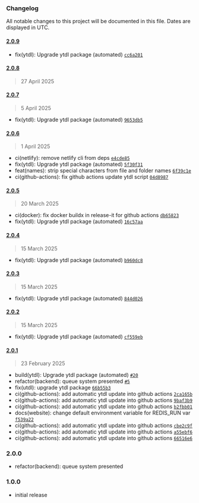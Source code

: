 ### Changelog

All notable changes to this project will be documented in this file. Dates are displayed in UTC.

#### [2.0.9](https://github.com/Raiper34/spooty/compare/2.0.8...2.0.9)

- fix(ytdl): Upgrade ytdl package (automated) [`cc6a201`](https://github.com/Raiper34/spooty/commit/cc6a20196d474152eecaeb9862edfb3505ed3106)

#### [2.0.8](https://github.com/Raiper34/spooty/compare/2.0.7...2.0.8)

> 27 April 2025

#### [2.0.7](https://github.com/Raiper34/spooty/compare/2.0.6...2.0.7)

> 5 April 2025

- fix(ytdl): Upgrade ytdl package (automated) [`9653db5`](https://github.com/Raiper34/spooty/commit/9653db54ea48e93526f2124b11b8012d987b7bcc)

#### [2.0.6](https://github.com/Raiper34/spooty/compare/2.0.5...2.0.6)

> 1 April 2025

- ci(netlify): remove netlify cli from deps [`e4cde85`](https://github.com/Raiper34/spooty/commit/e4cde8585ba0dfc422cec89360612947ebe92ff1)
- fix(ytdl): Upgrade ytdl package (automated) [`5f30f31`](https://github.com/Raiper34/spooty/commit/5f30f3116f34ceb48d00e3abd5c606e8f9b7caba)
- feat(names): strip special characters from file and folder names [`6f39c1e`](https://github.com/Raiper34/spooty/commit/6f39c1e5dc4b8f87917a18d2a23cec6b5cd9ca60)
- ci(github-actions): fix github actions update ytdl script [`04d8987`](https://github.com/Raiper34/spooty/commit/04d8987aa51a8887bf1b8b41e8680c2db9530bef)

#### [2.0.5](https://github.com/Raiper34/spooty/compare/2.0.4...2.0.5)

> 20 March 2025

- ci(docker): fix docker buildx in release-it for github actions [`db65823`](https://github.com/Raiper34/spooty/commit/db65823ce0794280cb373a4381e24ad704a4db56)
- fix(ytdl): Upgrade ytdl package (automated) [`16c57aa`](https://github.com/Raiper34/spooty/commit/16c57aaefd599f04b0a88723d55751f4ba27383a)

#### [2.0.4](https://github.com/Raiper34/spooty/compare/2.0.3...2.0.4)

> 15 March 2025

- fix(ytdl): Upgrade ytdl package (automated) [`b960dc8`](https://github.com/Raiper34/spooty/commit/b960dc88db2a44c5865cb5c6f5964e4b4ffedc3f)

#### [2.0.3](https://github.com/Raiper34/spooty/compare/2.0.2...2.0.3)

> 15 March 2025

- fix(ytdl): Upgrade ytdl package (automated) [`844d026`](https://github.com/Raiper34/spooty/commit/844d02668512cb8446f27f5629412fb5331b1298)

#### [2.0.2](https://github.com/Raiper34/spooty/compare/2.0.1...2.0.2)

> 15 March 2025

- fix(ytdl): Upgrade ytdl package (automated) [`cf559eb`](https://github.com/Raiper34/spooty/commit/cf559eb41a2eb84cd29d4a732d68885f4ebcf348)

#### [2.0.1](https://github.com/Raiper34/spooty/compare/2.0.0...2.0.1)

> 23 February 2025

- build(ytdl): Upgrade ytdl package (automated) [`#20`](https://github.com/Raiper34/spooty/pull/20)
- refactor(backend): queue system presented [`#5`](https://github.com/Raiper34/spooty/issues/5)
- fix(utdl): upgrade ytdl package [`66b55b3`](https://github.com/Raiper34/spooty/commit/66b55b39432f2da71bd401fd65af6c0a207dd6c2)
- ci(github-actions): add automatic ytdl update into github actions [`2ca165b`](https://github.com/Raiper34/spooty/commit/2ca165b59a76147439d4d00055b84102cf7a7317)
- ci(github-actions): add automatic ytdl update into github actions [`9baf3b9`](https://github.com/Raiper34/spooty/commit/9baf3b9eb7b093029300614bc9c1a913a73fb003)
- ci(github-actions): add automatic ytdl update into github actions [`b2fbb01`](https://github.com/Raiper34/spooty/commit/b2fbb01a7415c4027aa50dd2a1773d0b1e0dde3a)
- docs(website): change default environment variable for REDIS_RUN var [`f539a22`](https://github.com/Raiper34/spooty/commit/f539a227575569ce5641f5dfec6fcf50598a491d)
- ci(github-actions): add automatic ytdl update into github actions [`cbe2c9f`](https://github.com/Raiper34/spooty/commit/cbe2c9fbdc8322881b6ae3fd90586b7656d155ec)
- ci(github-actions): add automatic ytdl update into github actions [`a55ebf6`](https://github.com/Raiper34/spooty/commit/a55ebf659974137f96a465b74a8a0c8b649b3399)
- ci(github-actions): add automatic ytdl update into github actions [`66516e6`](https://github.com/Raiper34/spooty/commit/66516e6916af1b1e29df13d870f775f5c7ce43c2)

<!-- auto-changelog-above -->

### 2.0.0
- refactor(backend): queue system presented

### 1.0.0
- initial release